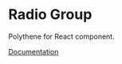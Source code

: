 # Radio Group

Polythene for React component.

[Documentation](https://github.com/ArthurClemens/polythene/tree/master/docs/components/react/radio-group.md)
